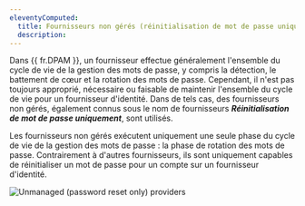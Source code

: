 ```yaml
---
eleventyComputed:
  title: Fournisseurs non gérés (réinitialisation de mot de passe uniquement)
  description: 
---
```

Dans {{ fr.DPAM }}, un fournisseur effectue généralement l'ensemble du cycle de vie de la gestion des mots de passe, y compris la détection, le battement de cœur et la rotation des mots de passe. Cependant, il n'est pas toujours approprié, nécessaire ou faisable de maintenir l'ensemble du cycle de vie pour un fournisseur d'identité. Dans de tels cas, des fournisseurs non gérés, également connus sous le nom de fournisseurs ***Réinitialisation de mot de passe uniquement***, sont utilisés.

Les fournisseurs non gérés exécutent uniquement une seule phase du cycle de vie de la gestion des mots de passe : la phase de rotation des mots de passe. Contrairement à d'autres fournisseurs, ils sont uniquement capables de réinitialiser un mot de passe pour un compte sur un fournisseur d'identité.

![Unmanaged (password reset only) providers](https://cdnweb.devolutions.net/docs/docs_en_server_ServerOp2108.png)
